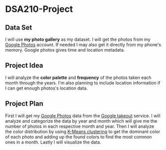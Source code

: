 # DSA210-Project
## Data Set
I will use **my photo gallery** as my dataset. I will get the photos from my [Google Photos](https://photos.google.com/) account. If needed I may also get it directly from my phone's memory. Google photos gives time and location metadata.

## Project Idea
I will analyze the **color palette** and **frequency** of the photos taken each month through the years. I'm also planning to include location information if I can get enough photos's location data. 

## Project Plan
First I will get my [Google Photos](https://photos.google.com/) data from the [Google takeout]( https://takeout.google) service. I will analyze and categorize the data by year and month which will give me the number of photos in each respective month and year. Then I will analyze the color distribution by using [K-Means clustering](https://en.wikipedia.org/wiki/K-means_clustering) to get the dominant color of each photo and adding up the found colors to find the most common ones in a month. Lastly I will visualize the data.
